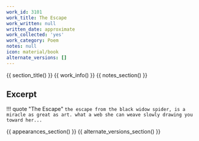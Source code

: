 ```yaml
---
work_id: 3101
work_title: The Escape
work_written: null
written_date: approximate
work_collected: 'yes'
work_category: Poem
notes: null
icon: material/book
alternate_versions: []
---
```


{{ section_title() }}
{{ work_info() }}
{{ notes_section() }}
## Excerpt
!!! quote "The Escape"
    ```
    the escape from the black widow spider,
    is a miracle as great as art.
    what a web she can weave
    slowly drawing you toward her...
    ```

{{ appearances_section() }}
{{ alternate_versions_section() }}